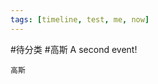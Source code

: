 ```yaml
---
tags: [timeline, test, me, now]
---
```

#待分类
#高斯
<span 
	  class='ob-timelines' 
	  data-date='2000-10-10-00' 
	  data-title='Another Event' 
	  data-class='orange' 
	  data-img = 'Timeline Example/Timeline_2. jpg' 
	  data-type='range' 
	  data-end='2050-10-20-00'> 
	A second event!
</span>
```timeline
高斯 
```
